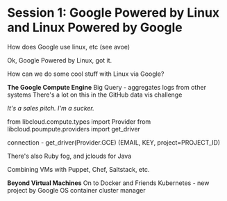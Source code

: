 Session 1: Google Powered by Linux and Linux Powered by Google
==============================================================
How does Google use linux, etc (see avoe)

Ok, Google Powered by Linux, got it.

How can we do some cool stuff with Linux via Google?

**The Google Compute Engine**
Big Query - aggregates logs from other systems
There's a lot on this in the GitHub data vis challenge

*It's a sales pitch. I'm a sucker.*

from libcloud.compute.types import Provider
from libcloud.poumpute.providers import get_driver

connection - get_driver(Provider.GCE) (EMAIL, KEY, project=PROJECT_ID)

There's also Ruby fog, and jclouds for Java

Combining VMs with Puppet, Chef, Saltstack, etc.

**Beyond Virtual Machines**
On to Docker and Friends
Kubernetes - new project by Google
OS container cluster manager


